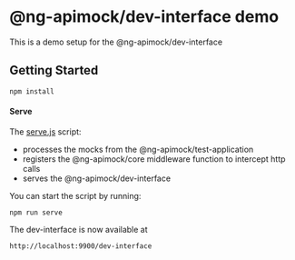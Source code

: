 # @ng-apimock/dev-interface demo
This is a demo setup for the @ng-apimock/dev-interface

## Getting Started
```shell
npm install
```

#### Serve
The [serve.js](https://raw.githubusercontent.com/ng-apimock/demo/master/dev-interface/serve.js) script:
 - processes the mocks from the @ng-apimock/test-application
 - registers the @ng-apimock/core middleware function to intercept http calls
 - serves the @ng-apimock/dev-interface
 
You can start the script by running: 
```shell
npm run serve
```

The dev-interface is now available at 
```
http://localhost:9900/dev-interface
```
